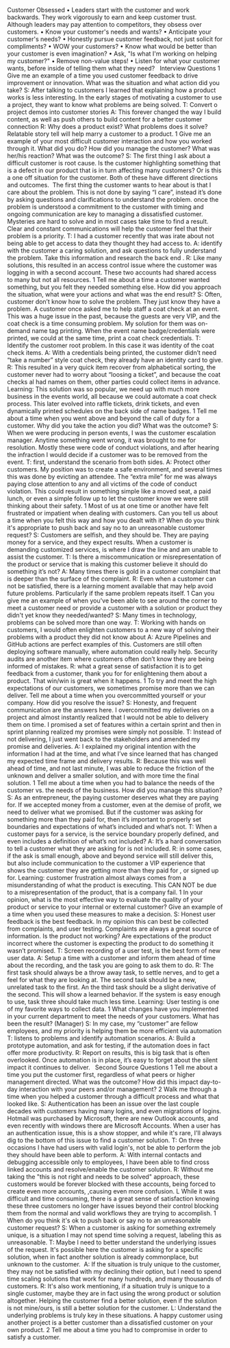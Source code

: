 Customer Obsessed
•	Leaders start with the customer and work backwards. They work vigorously to earn and keep customer trust. Although leaders may pay attention to competitors, they obsess over customers.
•	Know your customer's needs and wants?
•	Anticipate your customer's needs?
•	Honestly pursue customer feedback, not just solicit for compliments?
•	WOW your customers?
•	Know what would be better than your customer is even imagination?
•	Ask, "Is what I'm working on helping my customer?"
•	Remove non-value steps!
•	Listen for what your customer wants, before inside of telling them what they need?
 
Interview Questions
1	Give me an example of a time you used customer feedback to drive improvement or innovation. What was the situation and what action did you take?
S: After talking to customers I learned that explaining how a product works is less interesting. In the early stages of motivating a customer to use a project, they want to know what problems are being solved.
T: Convert o project demos into customer stories
A: This forever changed the way I build content, as well as push others to build content for a better customer connection
R: Why does a product exist? What problems does it solve? Relatable story tell will help marry a customer to a product.
1	Give me an example of your most difficult customer interaction and how you worked through it. What did you do? How did you manage the customer? What was her/his reaction? What was the outcome?
S: The first thing I ask about a difficult customer is root cause. Is the customer highlighting something that is a defect in our product that is in turn affecting many customers? Or is this a one off situation for the customer. Both of these have different directions and outcomes.  The first thing the customer wants to hear about is that I care about the problem. This is not done by saying “I care”, instead it’s done by asking questions and clarifications to understand the problem. once the problem is understood a commitment to the customer with timing and ongoing communication are key to managing a dissatisfied customer. Mysteries are hard to solve and in most cases take time to find a result. Clear and constant communications will help the customer feel that their problem is a priority.
T: I had a customer recently that was irate about not being able to get access to data they thought they had access to.
A: identify with the customer a caring solution, and ask questions to fully understand the problem. Take this information and research the back end .
R: Like many solutions, this resulted in an access control issue where the customer was logging in with a second account. These two accounts had shared access to many but not all resources.
1	Tell me about a time a customer wanted something, but you felt they needed something else. How did you approach the situation, what were your actions and what was the end result?
S: Often, customer don’t know how to solve the problem. They just know they have a problem. A customer once asked me to help staff a coat check at an event. This was a huge issue in the past, because the guests are very VIP, and the coat check is a time consuming problem. My solution for them was on-demand name tag printing. When the event name badge/credentials were printed, we could at the same time, print a coat check credentials.
T: Identify the customer root problem. In this case it was identity of the coat check items.
A: With a credentials being printed, the customer didn’t need “take a number” style coat check, they already have an identity card to give.
R: This resulted in a very quick item recover from alphabetical sorting, the customer never had to worry about “loosing a ticket”, and because the coat checks al had names on them, other parties could collect items in advance.
Learning: This solution was so popular, we need up with much more business in the events world, all because we could automate a coat check process. This later evolved into raffle tickets, drink tickets, and even dynamically printed schedules on the back side of name badges.
1	Tell me about a time when you went above and beyond the call of duty for a customer. Why did you take the action you did? What was the outcome?
S: When we were producing in person events, I was the customer escalation manager. Anytime something went wrong, it was brought to me for resolution. Mostly these were code of conduct violations, and after hearing the infraction I would decide if a customer was to be removed from the event.
T: first, understand the scenario from both sides.
A: Protect other customers. My position was to create a safe environment, and several times this was done by evicting an attendee. The “extra mile” for me was always paying close attention to any and all victims of the code of conduct violation. This could result in something simple like a moved seat, a paid lunch, or even a simple follow up to let the customer know we were still thinking about their safety.
1	Most of us at one time or another have felt frustrated or impatient when dealing with customers. Can you tell us about a time when you felt this way and how you dealt with it? When do you think it's appropriate to push back and say no to an unreasonable customer request?
S: Customers are selfish, and they should be. They are paying money for a service, and they expect results. When a customer is demanding customized services, is where I draw the line and am unable to assist the customer.
T: Is there a miscommunication or misrepresentation of the product or service that is making this customer believe it should do something it’s not?
A: Many times there is gold in a customer complaint that is deeper than the surface of the complaint.
R: Even when a customer can not be satisfied, there is a learning moment available that may help avoid future problems. Particularly if the same problem repeats itself.
1	Can you give me an example of when you've been able to see around the corner to meet a customer need or provide a customer with a solution or product they didn't yet know they needed/wanted?
S: Many times in technology, problems can be solved more than one way.
T: Working with hands on customers, I would often enlighten customers to a new way of solving their problems with a product they did not know about
A: Azure Pipelines and GitHub actions are perfect examples of this. Customers are still often deploying software manually, where automation could really help. Security audits are another item where customers often don’t know they are being informed of mistakes.
R: what a great sense of satisfaction it is to get feedback from a customer, thank you for for enlightening them about a product. That win/win is great when it happens.
1	To try and meet the high expectations of our customers, we sometimes promise more than we can deliver. Tell me about a time when you overcommitted yourself or your company. How did you resolve the issue?
S: Honesty, and frequent communication are the answers here. I overcommitted my deliveries on a project and almost instantly realized that I would not be able to delivery them on time. I promised a set of features within a certain sprint and then in sprint planning realized my promises were simply not possible.
T: Instead of not delivering, I just went back to the stakeholders and amended my promise and deliveries.
A: I explained my original intention with the information I had at the time, and what I’ve since learned that has changed my expected time frame and delivery results.
R: Because this was well ahead of time, and not last minute, I was able to reduce the friction of the unknown and deliver a smaller solution, and with more time the final solution.
1	Tell me about a time when you had to balance the needs of the customer vs. the needs of the business. How did you manage this situation?
S: As an entrepreneur, the paying customer deserves what they are paying for. If we accepted money from a customer, even at the demise of profit, we need to deliver what we promised. But if the customer was asking for something more than they paid for, then it’s important to properly set boundaries and expectations of what’s included and what’s not.
T: When a customer pays for a service, is the service boundary properly defined, and even includes a definition of what’s not included?
A: It’s a hard conversation to tell a customer what they are asking for is not included.
R: in some cases, if the ask is small enough, above and beyond service will still deliver this, but also include communication to the customer a VIP experience that shows the customer they are getting more than they paid for , or signed up for.
Learning: customer frustration almost always comes from a misunderstanding of what the product is executing. This CAN NOT be due to a misrepresentation of the product, that is a company fail.
1	In your opinion, what is the most effective way to evaluate the quality of your product or service to your internal or external customer? Give an example of a time when you used these measures to make a decision.
S: Honest user feedback is the best feedback. In my opinion this can best be collected from complaints, and user testing. Complaints are always a great source of information. Is the product not working? Are expectations of the product incorrect where the customer is expecting the product to do something it wasn’t promised.
T: Screen recording of a user test, is the best form of new user data.
A: Setup a time with a customer and inform them ahead of time about the recording, and the task you are going to ask them to do.
R: The first task should always be a throw away task, to settle nerves, and to get a feel for what they are looking at. The second task should be a new, unrelated task to the first. An the third task should be a slight derivative of the second. This will show a learned behavior. If the system is easy enough to use, task three should take much less time.
Learning: User testing is one of my favorite ways to collect data.
1	What changes have you implemented in your current department to meet the needs of your customers. What has been the result? (Manager)
S: In my case, my “customer” are fellow employees, and my priority is helping them be more efficient via automation
T: listens to problems and identify automation scenarios.
A: Build a prototype automation, and ask for testing, if the automation does in fact offer more productivity.
R: Report on results, this is big task that is often overlooked. Once automation is in place, it’s easy to forget about the silent impact it continues to deliver.
 
Second Source Questions
1	Tell me about a time you put the customer first, regardless of what peers or higher management directed. What was the outcome? How did this impact day-to-day interaction with your peers and/or management?
2	Walk me through a time when you helped a customer through a difficult process and what that looked like.
S: Authentication has been an issue over the last couple decades with customers having many logins, and even migrations of logins. Hotmail was purchased by Microsoft, there are new Outlook accounts, and even recently with windows there are Microsoft Accounts. When a user has an authentication issue, this is a show stopper, and while it's rare, I'll always dig to the bottom of this issue to find a customer solution.
T: On three occasions I have had users with valid login's, not be able to perform the job they should have been able to perform. A: With internal contacts and debugging accessible only to employees, I have been able to find cross linked accounts and resolve/enable the customer solution. R: Without me taking the "this is not right and needs to be solved" approach, these customers would be forever blocked with these accounts, being forced to create even more accounts, ,causing even more confusion. L While it was difficult and time consuming, there is a great sense of satisfaction knowing these three customers no longer have issues beyond their control blocking them from the normal and valid workflows they are trying to accomplish.
1	When do you think it's ok to push back or say no to an unreasonable customer request?
S: When a customer is asking for something extremely unique, is a situation I may not spend time solving a request, labeling this as unreasonable. T: Maybe I need to better understand the underlying issues of the request. It's possible here the customer is asking for a specific solution, when in fact another solution is already commonplace, but unknown to the customer.  A: If the situation is truly unique to the customer, they may not be satisfied with my declining their option, but I need to spend time scaling solutions that work for many hundreds, and many thousands of customers. R: It's also work mentioning, if a situation truly is unique to a single customer, maybe they are in fact using the wrong product or solution altogether. Helping the customer find a better solution, even if the solution is not mine/ours, is still a better solution for the customer. L: Understand the underlying problems is truly key in these situations. A happy customer using another project is a better customer than a dissatisfied customer on your own product.
2	Tell me about a time you had to compromise in order to satisfy a customer.

